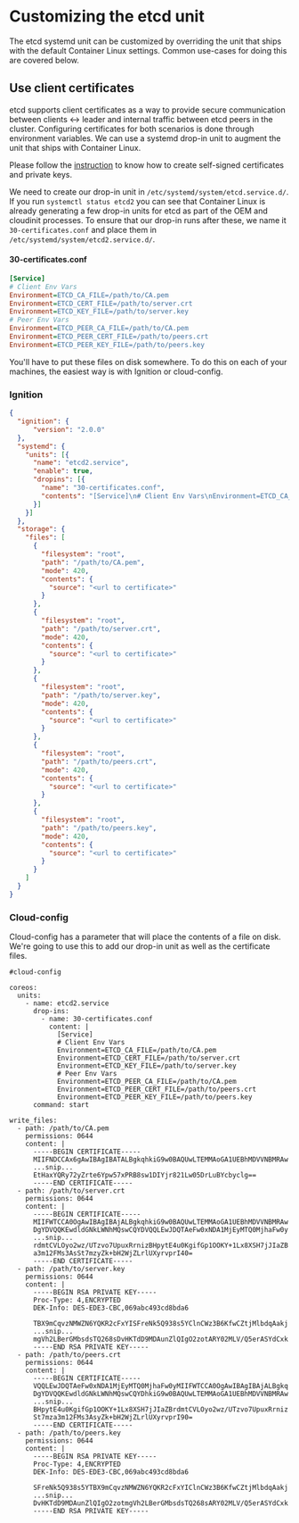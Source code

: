 # Customizing the etcd unit

The etcd systemd unit can be customized by overriding the unit that ships with the default Container Linux settings. Common use-cases for doing this are covered below.

## Use client certificates

etcd supports client certificates as a way to provide secure communication between clients &#8596; leader and internal traffic between etcd peers in the cluster. Configuring certificates for both scenarios is done through environment variables. We can use a systemd drop-in unit to augment the unit that ships with Container Linux.

Please follow the [instruction](generate-self-signed-certificates.md) to know how to create self-signed certificates and private keys.

We need to create our drop-in unit in `/etc/systemd/system/etcd.service.d/`. If you run `systemctl status etcd2` you can see that Container Linux is already generating a few drop-in units for etcd as part of the OEM and cloudinit processes. To ensure that our drop-in runs after these, we name it `30-certificates.conf` and place them in `/etc/systemd/system/etcd2.service.d/`.

#### 30-certificates.conf

```ini
[Service]
# Client Env Vars
Environment=ETCD_CA_FILE=/path/to/CA.pem
Environment=ETCD_CERT_FILE=/path/to/server.crt
Environment=ETCD_KEY_FILE=/path/to/server.key
# Peer Env Vars
Environment=ETCD_PEER_CA_FILE=/path/to/CA.pem
Environment=ETCD_PEER_CERT_FILE=/path/to/peers.crt
Environment=ETCD_PEER_KEY_FILE=/path/to/peers.key
```

You'll have to put these files on disk somewhere. To do this on each of your machines, the easiest way is with Ignition or cloud-config.

### Ignition

```json
{
  "ignition": {
      "version": "2.0.0"
  },
  "systemd": {
    "units": [{
      "name": "etcd2.service",
      "enable": true,
      "dropins": [{
        "name": "30-certificates.conf",
        "contents": "[Service]\n# Client Env Vars\nEnvironment=ETCD_CA_FILE=/path/to/CA.pem\nEnvironment=ETCD_CERT_FILE=/path/to/server.crt\nEnvironment=ETCD_KEY_FILE=/path/to/server.key\n# Peer Env Vars\nEnvironment=ETCD_PEER_CA_FILE=/path/to/CA.pem\nEnvironment=ETCD_PEER_CERT_FILE=/path/to/peers.crt\nEnvironment=ETCD_PEER_KEY_FILE=/path/to/peers.key\n"
      }]
    }]
  },
  "storage": {
    "files": [
      {
        "filesystem": "root",
        "path": "/path/to/CA.pem",
        "mode": 420,
        "contents": {
          "source": "<url to certificate>"
        }
      },
      {
        "filesystem": "root",
        "path": "/path/to/server.crt",
        "mode": 420,
        "contents": {
          "source": "<url to certificate>"
        }
      },
      {
        "filesystem": "root",
        "path": "/path/to/server.key",
        "mode": 420,
        "contents": {
          "source": "<url to certificate>"
        }
      },
      {
        "filesystem": "root",
        "path": "/path/to/peers.crt",
        "mode": 420,
        "contents": {
          "source": "<url to certificate>"
        }
      },
      {
        "filesystem": "root",
        "path": "/path/to/peers.key",
        "mode": 420,
        "contents": {
          "source": "<url to certificate>"
        }
      }
    ]
  }
}
```

### Cloud-config

Cloud-config has a parameter that will place the contents of a file on disk. We're going to use this to add our drop-in unit as well as the certificate files.

```cloud-config
#cloud-config

coreos:
  units:
    - name: etcd2.service
      drop-ins:
        - name: 30-certificates.conf
          content: |
            [Service]
            # Client Env Vars
            Environment=ETCD_CA_FILE=/path/to/CA.pem
            Environment=ETCD_CERT_FILE=/path/to/server.crt
            Environment=ETCD_KEY_FILE=/path/to/server.key
            # Peer Env Vars
            Environment=ETCD_PEER_CA_FILE=/path/to/CA.pem
            Environment=ETCD_PEER_CERT_FILE=/path/to/peers.crt
            Environment=ETCD_PEER_KEY_FILE=/path/to/peers.key
      command: start

write_files:
  - path: /path/to/CA.pem
    permissions: 0644
    content: |
      -----BEGIN CERTIFICATE-----
      MIIFNDCCAx6gAwIBAgIBATALBgkqhkiG9w0BAQUwLTEMMAoGA1UEBhMDVVNBMRAw
      ...snip...
      EtHaxYQRy72yZrte6Ypw57xPRB8sw1DIYjr821Lw05DrLuBYcbyclg==
      -----END CERTIFICATE-----
  - path: /path/to/server.crt
    permissions: 0644
    content: |
      -----BEGIN CERTIFICATE-----
      MIIFWTCCA0OgAwIBAgIBAjALBgkqhkiG9w0BAQUwLTEMMAoGA1UEBhMDVVNBMRAw
      DgYDVQQKEwdldGNkLWNhMQswCQYDVQQLEwJDQTAeFw0xNDA1MjEyMTQ0MjhaFw0y
      ...snip...
      rdmtCVLOyo2wz/UTzvo7UpuxRrnizBHpytE4u0KgifGp1OOKY+1Lx8XSH7jJIaZB
      a3m12FMs3AsSt7mzyZk+bH2WjZLrlUXyrvprI40=
      -----END CERTIFICATE-----
  - path: /path/to/server.key
    permissions: 0644
    content: |
      -----BEGIN RSA PRIVATE KEY-----
      Proc-Type: 4,ENCRYPTED
      DEK-Info: DES-EDE3-CBC,069abc493cd8bda6

      TBX9mCqvzNMWZN6YQKR2cFxYISFreNk5Q938s5YClnCWz3B6KfwCZtjMlbdqAakj
      ...snip...
      mgVh2LBerGMbsdsTQ268sDvHKTdD9MDAunZlQIgO2zotARY02MLV/Q5erASYdCxk
      -----END RSA PRIVATE KEY-----
  - path: /path/to/peers.crt
    permissions: 0644
    content: |
      -----BEGIN CERTIFICATE-----
      VQQLEwJDQTAeFw0xNDA1MjEyMTQ0MjhaFw0yMIIFWTCCA0OgAwIBAgIBAjALBgkq
      DgYDVQQKEwdldGNkLWNhMQswCQYDhkiG9w0BAQUwLTEMMAoGA1UEBhMDVVNBMRAw
      ...snip...
      BHpytE4u0KgifGp1OOKY+1Lx8XSH7jJIaZBrdmtCVLOyo2wz/UTzvo7UpuxRrniz
      St7mza3m12FMs3AsyZk+bH2WjZLrlUXyrvprI90=
      -----END CERTIFICATE-----
  - path: /path/to/peers.key
    permissions: 0644
    content: |
      -----BEGIN RSA PRIVATE KEY-----
      Proc-Type: 4,ENCRYPTED
      DEK-Info: DES-EDE3-CBC,069abc493cd8bda6

      SFreNk5Q938s5YTBX9mCqvzNMWZN6YQKR2cFxYIClnCWz3B6KfwCZtjMlbdqAakj
      ...snip...
      DvHKTdD9MDAunZlQIgO2zotmgVh2LBerGMbsdsTQ268sARY02MLV/Q5erASYdCxk
      -----END RSA PRIVATE KEY-----
```
